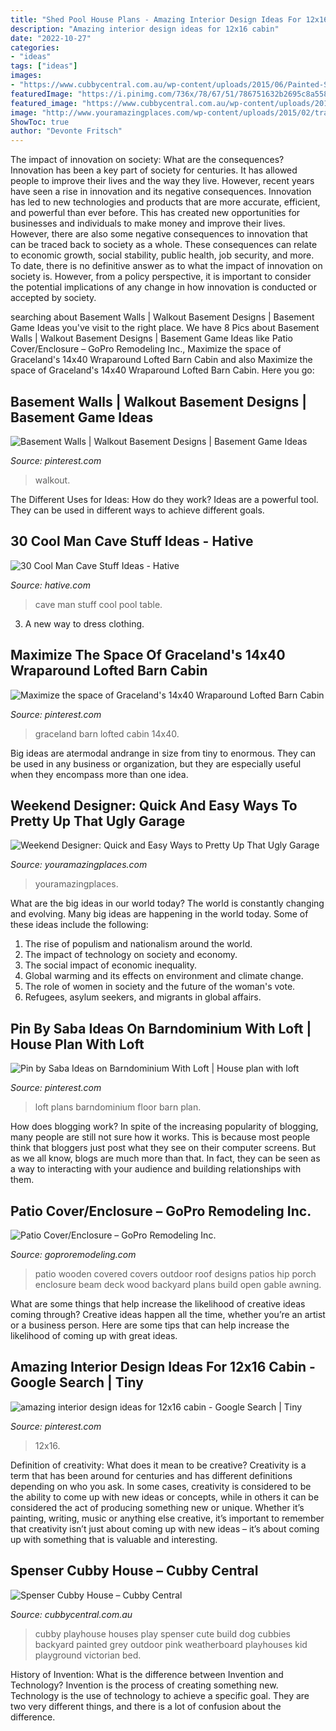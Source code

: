 ```yaml
---
title: "Shed Pool House Plans - Amazing Interior Design Ideas For 12x16 Cabin"
description: "Amazing interior design ideas for 12x16 cabin"
date: "2022-10-27"
categories:
- "ideas"
tags: ["ideas"]
images:
- "https://www.cubbycentral.com.au/wp-content/uploads/2015/06/Painted-Spenser-2.jpg"
featuredImage: "https://i.pinimg.com/736x/78/67/51/786751632b2695c8a558829abbda7dbe.jpg"
featured_image: "https://www.cubbycentral.com.au/wp-content/uploads/2015/06/Painted-Spenser-2.jpg"
image: "http://www.youramazingplaces.com/wp-content/uploads/2015/02/traditional-garage-and-shed2.jpg"
ShowToc: true
author: "Devonte Fritsch"
---
```



The impact of innovation on society: What are the consequences?
Innovation has been a key part of society for centuries. It has allowed people to improve their lives and the way they live. However, recent years have seen a rise in innovation and its negative consequences. Innovation has led to new technologies and products that are more accurate, efficient, and powerful than ever before. This has created new opportunities for businesses and individuals to make money and improve their lives. However, there are also some negative consequences to innovation that can be traced back to society as a whole. These consequences can relate to economic growth, social stability, public health, job security, and more. To date, there is no definitive answer as to what the impact of innovation on society is. However, from a policy perspective, it is important to consider the potential implications of any change in how innovation is conducted or accepted by society.

	

		
searching about Basement Walls | Walkout Basement Designs | Basement Game Ideas you've visit to the right place. We have 8 Pics about Basement Walls | Walkout Basement Designs | Basement Game Ideas like Patio Cover/Enclosure – GoPro Remodeling Inc., Maximize the space of Graceland&#039;s 14x40 Wraparound Lofted Barn Cabin and also Maximize the space of Graceland&#039;s 14x40 Wraparound Lofted Barn Cabin. Here you go:
		
    
## Basement Walls | Walkout Basement Designs | Basement Game Ideas

<img loading=lazy src="https://i.pinimg.com/736x/c5/91/17/c59117b71645e395f2508ff487463d16.jpg" onerror="this.onerror=null;this.src='https://tse2.mm.bing.net/th?id=OIP.euNQnytyZNxolDb9q_MJ7AHaJ4&amp;pid=15.1';" alt="Basement Walls | Walkout Basement Designs | Basement Game Ideas">

_Source: pinterest.com_

>walkout. 

	

The Different Uses for Ideas: How do they work?
Ideas are a powerful tool. They can be used in different ways to achieve different goals.

    
## 30 Cool Man Cave Stuff Ideas - Hative

<img loading=lazy src="https://hative.com/wp-content/uploads/2015/06/man-cave-stuff/11-man-cave-stuff-ideas.jpg" onerror="this.onerror=null;this.src='https://tse4.mm.bing.net/th?id=OIP.EVt6knvHSzmNBS0y_ipfMQHaFj&amp;pid=15.1';" alt="30 Cool Man Cave Stuff Ideas - Hative">

_Source: hative.com_

>cave man stuff cool pool table. 

	

3. A new way to dress clothing.

    
## Maximize The Space Of Graceland&#039;s 14x40 Wraparound Lofted Barn Cabin

<img loading=lazy src="https://i.pinimg.com/736x/40/33/f2/4033f27985860344ae1b9b2f50bd10d1--wraparound-graceland.jpg" onerror="this.onerror=null;this.src='https://tse1.mm.bing.net/th?id=OIP.tjmgh1xEN_rv42Zd9C1WsAAAAA&amp;pid=15.1';" alt="Maximize the space of Graceland&#039;s 14x40 Wraparound Lofted Barn Cabin">

_Source: pinterest.com_

>graceland barn lofted cabin 14x40. 

	

Big ideas are atermodal andrange in size from tiny to enormous. They can be used in any business or organization, but they are especially useful when they encompass more than one idea. 

    
## Weekend Designer: Quick And Easy Ways To Pretty Up That Ugly Garage

<img loading=lazy src="http://www.youramazingplaces.com/wp-content/uploads/2015/02/traditional-garage-and-shed2.jpg" onerror="this.onerror=null;this.src='https://tse1.mm.bing.net/th?id=OIP.dNIwo1nPuvuXlqOxI0VxGwHaE8&amp;pid=15.1';" alt="Weekend Designer: Quick and Easy Ways to Pretty Up That Ugly Garage">

_Source: youramazingplaces.com_

>youramazingplaces. 

	

What are the big ideas in our world today?
The world is constantly changing and evolving. Many big ideas are happening in the world today. Some of these ideas include the following:
1. The rise of populism and nationalism around the world.
2. The impact of technology on society and economy.
3. The social impact of economic inequality. 
4. Global warming and its effects on environment and climate change. 
5. The role of women in society and the future of the woman's vote. 
6. Refugees, asylum seekers, and migrants in global affairs. 

    
## Pin By Saba Ideas On Barndominium With Loft | House Plan With Loft

<img loading=lazy src="https://i.pinimg.com/736x/86/07/cc/8607cc5433996ade9b023dba5cb593d0.jpg" onerror="this.onerror=null;this.src='https://tse4.mm.bing.net/th?id=OIP.qFA0dWoZQptUGTyWmrnzUAHaLG&amp;pid=15.1';" alt="Pin by Saba Ideas on Barndominium With Loft | House plan with loft">

_Source: pinterest.com_

>loft plans barndominium floor barn plan. 

	

How does blogging work?
In spite of the increasing popularity of blogging, many people are still not sure how it works. This is because most people think that bloggers just post what they see on their computer screens. But as we all know, blogs are much more than that. In fact, they can be seen as a way to interacting with your audience and building relationships with them.

    
## Patio Cover/Enclosure – GoPro Remodeling Inc.

<img loading=lazy src="http://www.goproremodeling.com/wp-content/uploads/2018/01/3-1.jpg" onerror="this.onerror=null;this.src='https://tse3.mm.bing.net/th?id=OIP.u-acjx4M0zgv5feXguOFrgHaFj&amp;pid=15.1';" alt="Patio Cover/Enclosure – GoPro Remodeling Inc.">

_Source: goproremodeling.com_

>patio wooden covered covers outdoor roof designs patios hip porch enclosure beam deck wood backyard plans build open gable awning. 

	

What are some things that help increase the likelihood of creative ideas coming through?
Creative ideas happen all the time, whether you’re an artist or a business person. Here are some tips that can help increase the likelihood of coming up with great ideas.

    
## Amazing Interior Design Ideas For 12x16 Cabin - Google Search | Tiny

<img loading=lazy src="https://i.pinimg.com/736x/78/67/51/786751632b2695c8a558829abbda7dbe.jpg" onerror="this.onerror=null;this.src='https://tse2.mm.bing.net/th?id=OIP.Hvf-bCcaX9XtahcxmZZezwHaE3&amp;pid=15.1';" alt="amazing interior design ideas for 12x16 cabin - Google Search | Tiny">

_Source: pinterest.com_

>12x16. 

	

Definition of creativity: What does it mean to be creative?
Creativity is a term that has been around for centuries and has different definitions depending on who you ask. In some cases, creativity is considered to be the ability to come up with new ideas or concepts, while in others it can be considered the act of producing something new or unique. Whether it’s painting, writing, music or anything else creative, it’s important to remember that creativity isn’t just about coming up with new ideas – it’s about coming up with something that is valuable and interesting.

    
## Spenser Cubby House – Cubby Central

<img loading=lazy src="https://www.cubbycentral.com.au/wp-content/uploads/2015/06/Painted-Spenser-2.jpg" onerror="this.onerror=null;this.src='https://tse3.mm.bing.net/th?id=OIP.G6Lk4dW6Regdsar40tmDjwHaLH&amp;pid=15.1';" alt="Spenser Cubby House – Cubby Central">

_Source: cubbycentral.com.au_

>cubby playhouse houses play spenser cute build dog cubbies backyard painted grey outdoor pink weatherboard playhouses kid playground victorian bed. 

	

History of Invention: What is the difference between Invention and Technology?
Invention is the process of creating something new. Technology is the use of technology to achieve a specific goal. They are two very different things, and there is a lot of confusion about the difference.

